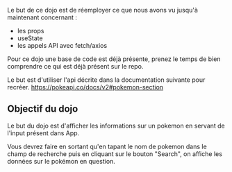 Le but de ce dojo est de réemployer ce que nous avons vu jusqu'à maintenant concernant :
- les props
- useState
- les appels API avec fetch/axios

Pour ce dojo une base de code est déjà présente, prenez le temps de bien comprendre ce qui est déjà présent sur le repo.

Le but est d'utiliser l'api décrite dans la documentation suivante pour recréer. 
https://pokeapi.co/docs/v2#pokemon-section

## Objectif du dojo

Le but du dojo est d'afficher les informations sur un pokemon en servant de l'input présent dans App. 
  
Vous devrez faire en sortant qu'en tapant le nom de pokemon dans le champ de recherche puis en cliquant sur le bouton "Search", on affiche les données sur le pokémon en question.

